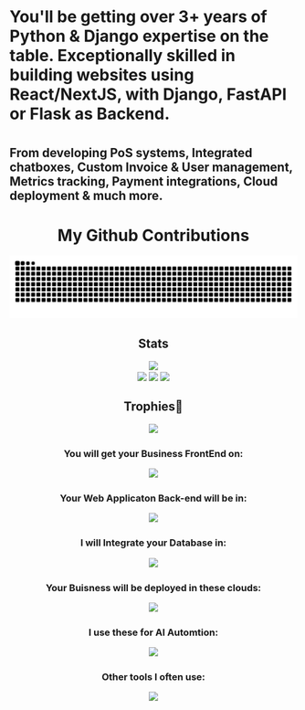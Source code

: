 # You'll be getting over 3+ years of Python & Django expertise on the table. Exceptionally skilled in building websites using React/NextJS, with Django, FastAPI or Flask as Backend.<h1> 

## From developing PoS systems, Integrated chatboxes, Custom Invoice & User management, Metrics tracking, Payment integrations, Cloud deployment & much more.

#

<div align="center">
<h1>My Github Contributions</h1>
  <picture>
    <source media="(prefers-color-scheme: dark)" srcset="https://github.com/TalhaBruh/Github-ReadME/blob/output/github-contribution-grid-snake-dark.svg" />
    <source media="(prefers-color-scheme: light)" srcset="https://github.com/TalhaBruh/Github-ReadME/blob/output/github-contribution-grid-snake.svg" />
    <img alt="github-snake" src="https://github.com/TalhaBruh/Github-ReadME/blob/output/github-contribution-grid-snake.svg" />
  </picture></br>
</div>


<div align=center> 
  <h2>Stats</h2>
  <img height=150px src="https://streak-stats.demolab.com?user=TalhaBruh&theme=algolia"></br>
  <img src="https://github-profile-summary-cards.vercel.app/api/cards/profile-details?username=TalhaBruh&theme=algolia">
  <img src="https://github-profile-summary-cards.vercel.app/api/cards/repos-per-language?username=TalhaBruh&theme=algolia">
  <img src="https://github-profile-summary-cards.vercel.app/api/cards/most-commit-language?username=TalhaBruh&theme=algolia">
</div>

<div align=center>
  <h2>Trophies👑</h2>
  <img src = "https://github-profile-trophy.vercel.app/?username=TalhaBruh&theme=algolia&column=-1&rank=-?">
</div>

<div align="center">
  <h3>You will get your Business FrontEnd on:</h3>
  <img src="https://skillicons.dev/icons?i=typescript,nextjs,react,nuxtjs,nestjs,tailwind,vuejs,angular,bootstrap,jquery,threejs">

  <h3>Your Web Applicaton Back-end will be in:</h3>
  <img src="https://skillicons.dev/icons?i=python,django,nodejs,flask,fastapi,rust,dotnet,spring,java">

  <h3>I will Integrate your Database in:</h3>
  <img src="https://skillicons.dev/icons?i=postgres,mongo,firebase,mysql,sqlite,anaconda,graphql,postman">

  <h3>Your Buisness will be deployed in these clouds:</h3>
  <img src="https://skillicons.dev/icons?i=aws,heroku,azure,kubernetes,docker,jenkins,vercel,cloudflare,netlify">

  <h3>I use these for AI Automtion:</h3>
  <img src="https://skillicons.dev/icons?i=pytorch,redux,tensorflow,selenium,powershell,terraform">

  <h3>Other tools I often use:</h3>
  <img src="https://skillicons.dev/icons?i=github,git,githubactions,gitlab,vscode,visualstudio,linux,kali,notion,npm,ubuntu,webflow">

</div>



